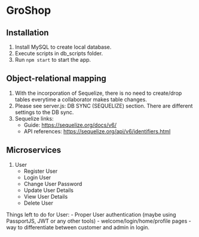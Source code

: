 # GroShop
## Installation
1. Install MySQL to create local database. 
2. Execute scripts in db_scripts folder.
3. Run `npm start` to start the app.

## Object-relational mapping
1. With the incorporation of Sequelize, there is no need to create/drop tables everytime a collaborator makes table changes. 
2. Please see server.js: DB SYNC (SEQUELIZE) section. There are different settings to the DB sync.
3. Sequelize links: 
    - Guide: https://sequelize.org/docs/v6/
    - API references: https://sequelize.org/api/v6/identifiers.html

## Microservices
1. User
    - Register User
    - Login User
    - Change User Password
    - Update User Details
    - View User Details
    - Delete User

Things left to do for User: 
    - Proper User authentication (maybe using PassportJS, JWT or any other tools)
    - welcome/login/home/profile pages
    - way to differentiate between customer and admin in login.


